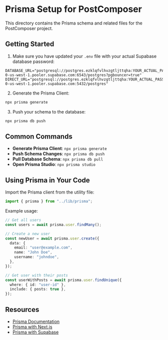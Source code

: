 # Prisma Setup for PostComposer

This directory contains the Prisma schema and related files for the PostComposer project.

## Getting Started

1. Make sure you have updated your `.env` file with your actual Supabase database password:

```
DATABASE_URL="postgresql://postgres.ezklqfvlhvzgtljttqha:YOUR_ACTUAL_PASSWORD@aws-0-us-west-1.pooler.supabase.com:6543/postgres?pgbouncer=true"
DIRECT_URL="postgresql://postgres.ezklqfvlhvzgtljttqha:YOUR_ACTUAL_PASSWORD@aws-0-us-west-1.pooler.supabase.com:5432/postgres"
```

2. Generate the Prisma Client:

```bash
npx prisma generate
```

3. Push your schema to the database:

```bash
npx prisma db push
```

## Common Commands

- **Generate Prisma Client**: `npx prisma generate`
- **Push Schema Changes**: `npx prisma db push`
- **Pull Database Schema**: `npx prisma db pull`
- **Open Prisma Studio**: `npx prisma studio`

## Using Prisma in Your Code

Import the Prisma client from the utility file:

```typescript
import { prisma } from "../lib/prisma";
```

Example usage:

```typescript
// Get all users
const users = await prisma.user.findMany();

// Create a new user
const newUser = await prisma.user.create({
  data: {
    email: "user@example.com",
    name: "John Doe",
    username: "johndoe",
  },
});

// Get user with their posts
const userWithPosts = await prisma.user.findUnique({
  where: { id: "user-id" },
  include: { posts: true },
});
```

## Resources

- [Prisma Documentation](https://www.prisma.io/docs/)
- [Prisma with Next.js](https://www.prisma.io/nextjs)
- [Prisma with Supabase](https://www.prisma.io/docs/guides/database/supabase)
